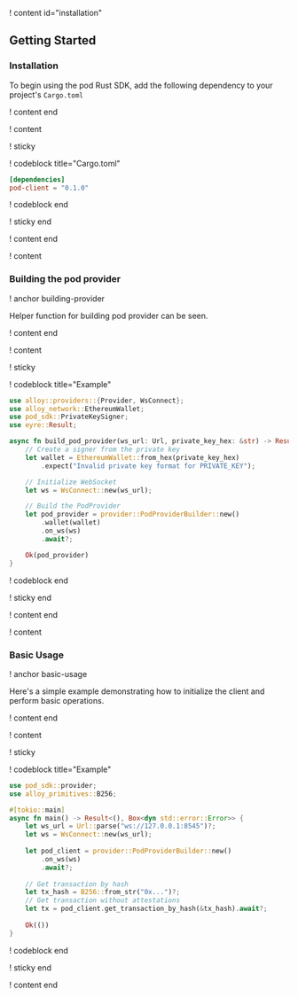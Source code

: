 ! content id="installation"

## Getting Started

### Installation

To begin using the pod Rust SDK, add the following dependency to your project's `Cargo.toml`

! content end

! content

! sticky

! codeblock title="Cargo.toml"

```toml
[dependencies]
pod-client = "0.1.0"
```

! codeblock end

! sticky end

! content end

! content

### Building the pod provider

! anchor building-provider

Helper function for building pod provider can be seen.

! content end

! content

! sticky

! codeblock title="Example"

```rust
use alloy::providers::{Provider, WsConnect};
use alloy_network::EthereumWallet;
use pod_sdk::PrivateKeySigner;
use eyre::Result;

async fn build_pod_provider(ws_url: Url, private_key_hex: &str) -> Result<impl Provider> {
    // Create a signer from the private key
    let wallet = EthereumWallet::from_hex(private_key_hex)
        .expect("Invalid private key format for PRIVATE_KEY");

    // Initialize WebSocket
    let ws = WsConnect::new(ws_url);

    // Build the PodProvider
    let pod_provider = provider::PodProviderBuilder::new()
        .wallet(wallet)
        .on_ws(ws)
        .await?;

    Ok(pod_provider)
}
```

! codeblock end

! sticky end

! content end

! content

### Basic Usage

! anchor basic-usage

Here's a simple example demonstrating how to initialize the client and perform basic operations.

! content end

! content

! sticky

! codeblock title="Example"

```rust
use pod_sdk::provider;
use alloy_primitives::B256;

#[tokio::main]
async fn main() -> Result<(), Box<dyn std::error::Error>> {
    let ws_url = Url::parse("ws://127.0.0.1:8545")?;
    let ws = WsConnect::new(ws_url);
    
    let pod_client = provider::PodProviderBuilder::new()
        .on_ws(ws)
        .await?;
    
    // Get transaction by hash
    let tx_hash = B256::from_str("0x...")?;
    // Get transaction without attestations
    let tx = pod_client.get_transaction_by_hash(&tx_hash).await?;
        
    Ok(())
}
```

! codeblock end

! sticky end

! content end
